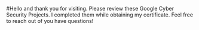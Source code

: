 #Hello and thank you for visiting. Please review these Google Cyber Security Projects. I completed them while obtaining my certificate. Feel free to reach out of you have questions!
